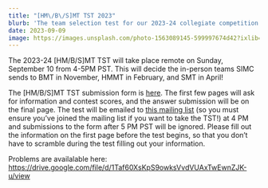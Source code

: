 ```yaml
---
title: "[HM\/B\/S]MT TST 2023"
blurb: 'The team selection test for our 2023-24 collegiate competition teams will take place on Sunday, September 10, 2023.'
date: 2023-09-09
image: https://images.unsplash.com/photo-1563089145-599997674d42?ixlib=rb-4.0.3&ixid=M3wxMjA3fDB8MHxwaG90by1wYWdlfHx8fGVufDB8fHx8fA%3D%3D&auto=format&fit=crop&w=800
---
```


The 2023-24 [HM/B/S]MT TST will take place remote on Sunday, September 10 from 4-5PM PST. This will decide the in-person teams SIMC sends to BMT in November, HMMT in February, and SMT in April!

The [HM/B/S]MT TST submission form is [here](https://forms.gle/oGZqg2EUUWWQ4W4r9). The first few pages will ask for information and contest scores, and the answer submission will be on the final page. The test will be emailed to [this mailing list](https://forms.gle/vdJjR7cpUJmQChR57) (so you must ensure you’ve joined the mailing list if you want to take the TST!) at 4 PM and submissions to the form after 5 PM PST will be ignored. Please fill out the information on the first page before the test begins, so that you don’t have to scramble during the test filling out your information.

Problems are availalable here: https://drive.google.com/file/d/1Taf60XsKpS9owksVvdVUAxTwEwnZJK-u/view
